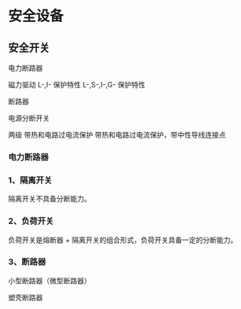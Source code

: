 # 安全设备

## 安全开关

电力断路器

磁力驱动
L-,I- 保护特性
L-,S-,I-,G- 保护特性

断路器

电源分断开关

两级
带热和电路过电流保护
带热和电路过电流保护，带中性导线连接点

### 电力断路器

### 1、隔离开关

隔离开关不具备分断能力。

### 2、负荷开关

负荷开关是熔断器 + 隔离开关的组合形式，负荷开关具备一定的分断能力。

### 3、断路器

小型断路器（微型断路器）

塑壳断路器
